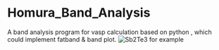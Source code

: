 # Homura_Band_Analysis
A band analysis program for vasp calculation based on python , which could implement fatband &amp; band plot.
![Sb2Te3 for example](https://github.com/HomuHomura/Homura_Band_Analysis/blob/master/fatband.png)
